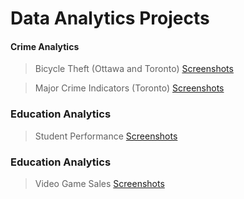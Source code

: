 # Data Analytics Projects

#### Crime Analytics
> Bicycle Theft (Ottawa and Toronto) [Screenshots](Crime%20Analytics/Dashboards/Bicycle%20Theft%20Dashboard%20Screenshots.pdf)

> Major Crime Indicators (Toronto) [Screenshots](Crime%20Analytics/Dashboards/Major%20Crime%20Indicator%20Dashboard%20Screenshots.pdf)

### Education Analytics
> Student Performance [Screenshots](Student%20Performance%20Dashboard%20Screenshots.pdf)

### Education Analytics
> Video Game Sales [Screenshots](Video%20Games%20Dashboard%20Screenshots.pdf)
